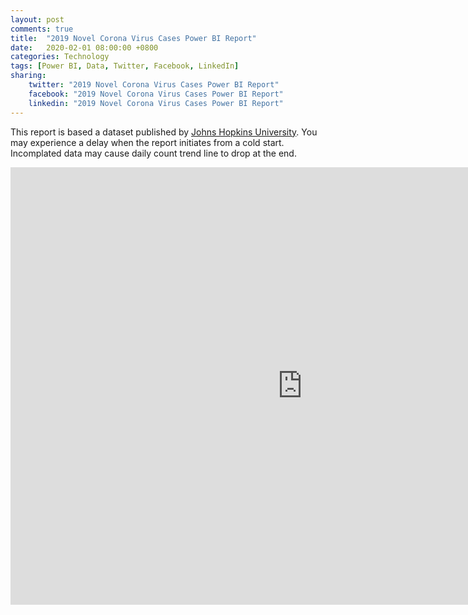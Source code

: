 ```yaml
---
layout: post
comments: true
title:  "2019 Novel Corona Virus Cases Power BI Report"
date:   2020-02-01 08:00:00 +0800
categories: Technology
tags: [Power BI, Data, Twitter, Facebook, LinkedIn]
sharing:
    twitter: "2019 Novel Corona Virus Cases Power BI Report"
    facebook: "2019 Novel Corona Virus Cases Power BI Report"
    linkedin: "2019 Novel Corona Virus Cases Power BI Report"
---
```

This report is based a dataset published by [Johns Hopkins University](https://systems.jhu.edu/). You may experience a delay when the report initiates from a cold start. Incomplated data may cause daily count trend line to drop at the end.
<iframe width="933" height="700" src="https://app.powerbi.com/view?r=eyJrIjoiNDIzOTA4NWMtZGVjZi00OWFjLThkZmQtMzdlMThkMWRhOGU0IiwidCI6IjI1NDg3ZTY1LWE3NTctNGQ0Zi1hMzljLWUwMjc2N2Q0NzhlZSIsImMiOjEwfQ%3D%3D" frameborder="0" allowFullScreen="true"></iframe>